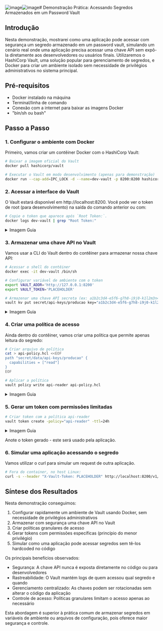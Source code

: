 ![image](https://github.com/user-attachments/assets/b7b2ef24-d59b-4a88-8e25-e3418f4b8ffc)![image](https://github.com/user-attachments/assets/6f0e1fcc-3c89-40b0-ba0e-9c4f46d08ab0)# Demonstração Prática: Acessando Segredos Armazenados em um Password Vault

## Introdução

Nesta demonstração, mostrarei como uma aplicação pode acessar com segurança um segredo armazenado em um password vault, simulando um cenário real onde uma aplicação precisa acessar uma chave API sem expô-la diretamente aos desenvolvedores ou usuários finais. Utilizaremos o HashiCorp Vault, uma solução popular para gerenciamento de segredos, e Docker para criar um ambiente isolado sem necessidade de privilégios administrativos no sistema principal.

## Pré-requisitos

- Docker instalado na máquina
- Terminal/linha de comando
- Conexão com a internet para baixar as imagens Docker
- "bin/sh ou bash"

## Passo a Passo

### 1. Configurar o ambiente com Docker

Primeiro, vamos criar um contêiner Docker com o HashiCorp Vault:

```bash
# Baixar a imagem oficial do Vault
docker pull hashicorp/vault

# Executar o Vault em modo desenvolvimento (apenas para demonstração)
docker run --cap-add=IPC_LOCK -d --name=dev-vault -p 8200:8200 hashicorp/vault server -dev
```

### 2. Acessar a interface do Vault

O Vault estará disponível em http://localhost:8200. Você pode ver o token de root (para desenvolvimento) na saída do comando anterior ou com:

```bash
# Copie o token que aparece após `Root Token:`.
docker logs dev-vault | grep "Root Token:"
```
<details>
  <summary>Imagem Guia</summary>
  
  ![image](https://github.com/user-attachments/assets/60337150-92e0-41f7-b734-e1e98daa91ba)
  <br>
  ![image](https://github.com/user-attachments/assets/4a0c74bf-2f65-45eb-afe5-7e45cbb08377)
</details>


### 3. Armazenar uma chave API no Vault

Vamos usar a CLI do Vault dentro do contêiner para armazenar nossa chave API:

```bash
# Acessar o shell do contêiner
docker exec -it dev-vault /bin/sh

# Configurar variável de ambiente com o token
export VAULT_ADDR='http://127.0.0.1:8200'
export VAULT_TOKEN='PLACEHOLDER'

# Armazenar uma chave API secreta (ex: a1b2c3d4-e5f6-g7h8-i9j0-k1l2m3n4o5p6")
vault kv put secret/api-keys/producao key="a1b2c3d4-e5f6-g7h8-i9j0-k1l2m3n4o5p6"
```
<details>
  <summary>Imagem Guia</summary>
  
  ![image](https://github.com/user-attachments/assets/94c837a6-8b4a-42b8-b6eb-ebcb7b34d575)
</details>

### 4. Criar uma política de acesso

Ainda dentro do contêiner, vamos criar uma política que permite apenas leitura do segredo:

```bash
# Criar arquivo de política
cat > api-policy.hcl <<EOF
path "secret/data/api-keys/producao" {
  capabilities = ["read"]
}
EOF

# Aplicar a política
vault policy write api-reader api-policy.hcl
```
<details>
  <summary>Imagem Guia</summary>

  ![image](https://github.com/user-attachments/assets/030a5db8-7560-4029-bcd1-af9fa0732686)
</details>

### 5. Gerar um token com permissões limitadas

```bash
# Criar token com a política api-reader
vault token create -policy="api-reader" -ttl=24h
```
<details>
  <summary>Imagem Guia</summary>
  
  ![image](https://github.com/user-attachments/assets/591831b0-2370-4ad0-a0ec-b3a3efc5e7bd)
  <br>
  ![image](https://github.com/user-attachments/assets/8cd48a49-38b5-46fe-8579-56ed47311bec)
</details>

Anote o token gerado - este será usado pela aplicação.

### 6. Simular uma aplicação acessando o segredo

Vamos utilizar o curl para simular um request de outra aplicação.

```bash
# Fora do container, no host Linux:
curl -s --header "X-Vault-Token: PLACEHOLDER" http://localhost:8200/v1/secret/data/api-keys/producao | jq
```

## Síntese dos Resultados

Nesta demonstração conseguimos:

1. Configurar rapidamente um ambiente de Vault usando Docker, sem necessidade de privilégios administrativos
2. Armazenar com segurança uma chave API no Vault
3. Criar políticas granulares de acesso
4. Gerar tokens com permissões específicas (princípio do menor privilégio)
5. Simular como uma aplicação pode acessar segredos sem tê-los hardcoded no código

Os principais benefícios observados:

- Segurança: A chave API nunca é exposta diretamente no código ou para desenvolvedores
- Rastreabilidade: O Vault mantém logs de quem acessou qual segredo e quando
- Gerenciamento centralizado: As chaves podem ser rotacionadas sem alterar o código da aplicação
- Controle de acesso: Políticas granulares limitam o acesso apenas ao necessário

Esta abordagem é superior à prática comum de armazenar segredos em variáveis de ambiente ou arquivos de configuração, pois oferece maior segurança e controle.
